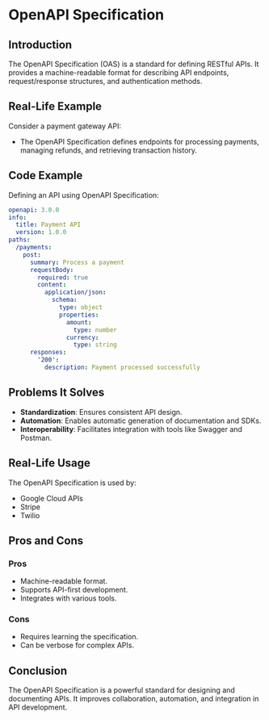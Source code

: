 # OpenAPI Specification

## Introduction
The OpenAPI Specification (OAS) is a standard for defining RESTful APIs. It provides a machine-readable format for describing API endpoints, request/response structures, and authentication methods.

## Real-Life Example
Consider a payment gateway API:
- The OpenAPI Specification defines endpoints for processing payments, managing refunds, and retrieving transaction history.

## Code Example
Defining an API using OpenAPI Specification:
```yaml
openapi: 3.0.0
info:
  title: Payment API
  version: 1.0.0
paths:
  /payments:
    post:
      summary: Process a payment
      requestBody:
        required: true
        content:
          application/json:
            schema:
              type: object
              properties:
                amount:
                  type: number
                currency:
                  type: string
      responses:
        '200':
          description: Payment processed successfully
```

## Problems It Solves
- **Standardization**: Ensures consistent API design.
- **Automation**: Enables automatic generation of documentation and SDKs.
- **Interoperability**: Facilitates integration with tools like Swagger and Postman.

## Real-Life Usage
The OpenAPI Specification is used by:
- Google Cloud APIs
- Stripe
- Twilio

## Pros and Cons
### Pros
- Machine-readable format.
- Supports API-first development.
- Integrates with various tools.

### Cons
- Requires learning the specification.
- Can be verbose for complex APIs.

## Conclusion
The OpenAPI Specification is a powerful standard for designing and documenting APIs. It improves collaboration, automation, and integration in API development.
